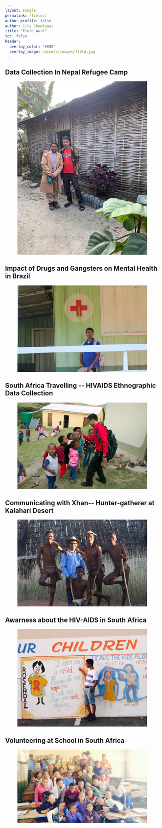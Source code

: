 ```yaml
---
layout: single 
permalink: /fields/
author_profile: false
author: Lila Chamlagai
title: "Field Work"
toc: false
header:
  overlay_color: "#000"
  overlay_image: /assets/images/field.jpg
---
```

## Data Collection In Nepal Refugee Camp

<figure> <img src="/assets/images/fig1.JPG">
<figcaption> </figcaption> </figure>
  
## Impact of Drugs and Gangsters on Mental Health in Brazil

<figure> <img src="/assets/images/fig2.JPG">
<figcaption> </figcaption> </figure>

## South Africa Travelling -- HIVAIDS Ethnographic Data Collection

<figure> <img src="/assets/images/fig3.JPG">
<figcaption> </figcaption> </figure>

## Communicating with Xhan-- Hunter-gatherer at Kalahari Desert 

<figure> <img src="/assets/images/fig4.JPG">
<figcaption> </figcaption> </figure>

## Awarness about the HIV-AIDS in South Africa 

<figure> <img src="/assets/images/fig5.JPG">
<figcaption> </figcaption> </figure>

## Volunteering at School in South Africa 

<figure> <img src="/assets/images/fig6.JPG">
<figcaption> </figcaption> </figure>







